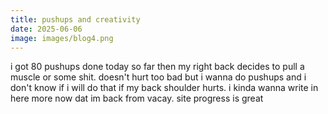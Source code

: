 ```yaml
---
title: pushups and creativity
date: 2025-06-06
image: images/blog4.png
---
```


i got 80 pushups done today so far then my right back decides to pull a muscle or some shit. doesn't hurt too bad but i wanna do pushups and i don't know if i will do that if my back shoulder hurts. i kinda wanna write in here more now dat im back from vacay. site progress is great
